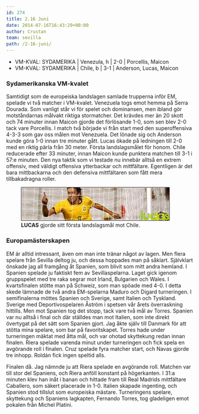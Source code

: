 ```yaml
---
id: 274
title: 2.16 Juni
date: 2014-07-16T16:43:29+00:00
author: Crustan
team: sevilla
path: /2-16-juni/
---
```


- VM-KVAL: SYDAMERIKA | Venezula, h | 2-0 | Porcellis, Maicon
- VM-KVAL: SYDAMERIKA | Chile, b | 3-1 | Anderson, Lucas, Maicon

### Sydamerikanska VM-kvalet

Samtidigt som de europeiska landslagen samlade trupperna inför EM, spelade vi två matcher i VM-kvalet. Venezuela togs emot hemma på Serra Dourada. Som vanligt står vi för spelet och dominansen, men ibland gör motståndarnas målvakt riktiga stormatcher. Det krävdes mer än 20 skott och 74 minuter innan Maicon gjorde det förlösande 1-0, som sen blev 2-0 tack vare Porcellis. I match två började vi från start med den superoffensiva 4-3-3 som gav oss målen mot Venezuela. Det lönade sig och Anderson kunde göra 1-0 innan tre minuter gått. Lucas ökade på ledningen till 2-0 med en riktig pärla från 30 meter. Första landslagsmålet för honom. Chile reducerade efter 33 minuter, innan Maicon kunde punktera matchen till 3-1 i 57:e minuten. Den nya taktik som vi testade nu innebär alltså en extrem offensiv, med väldigt offensiva ytterbackar och mittfältare. Egentligen är det bara mittbackarna och den defensiva mittfältaren som fått mera tillbakadragna roller.

<figure>
  <img src="../images/lucas.png" alt="lucas"  />
  <figcaption><strong>LUCAS</strong> gjorde sitt första landslagsmål mot Chile.</figcaption>
</figure>

### Europamästerskapen

EM är alltid intressant, även om man inte tränar något av lagen. Men flera spelare från Sevilla deltog ju, och dessa hoppades man på såklart. Självklart önskade jag all framgång åt Spanien, som blivit som mitt andra hemland. I Spanien spelade ju faktiskt fem av Sevillaspelarna. Laget gick igenom gruppspelet med tre raka segrar mot Irland, Bulgarien och Wales. I kvartsfinalen stötte man på Schweiz, som man spöade med 4-0. I detta skede lämnade de två andra EM-spelarna Maduro och Digard turneringen. I semifinalerna möttes Spanien och Sverige, samt Italien och Tyskland. Sverige med Deportivospelaren Åström i spetsen vår årets överraskning hittills. Men mot Spanien tog det stopp, tack vare två mål av Torres. Spanien var nu alltså i final och där ställdes man mot Italien, som inte direkt övertygat på det sätt som Spanien gjort. Jag åkte själv till Danmark för att stötta mina spelare, som bar på favoritskapet. Torres hade under turneringen mäktat med åtta mål, och var ohotad skyttekung redan innan finalen. Riera spelade varenda minut under turneringen och fick spela en avgörande roll i finalen. Cruz spelade fyra matcher start, och Navas gjorde tre inhopp. Roldán fick ingen speltid alls.

Finalen då. Jag nämnde ju att Riera spelade en avgörande roll. Matchen var till stor del Spaniens, och Riera anföll konstant på högerkanten. I 31:a minuten klev han inåt i banan och hittade fram till Real Madrids mittfältare Caballero, som säkert placerade in 1-0. Italien skapade ingenting, och Spanien stod tillslut som europeiska mästare. Turneringens spelare, skyttekung och Spaniens lagkapten, Fernando Torres, tog gladeligen emot pokalen från Michel Platini.
